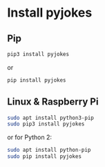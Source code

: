 # Install pyjokes

## Pip

```bash
pip3 install pyjokes
```

or

```bash
pip install pyjokes
```

## Linux & Raspberry Pi

```bash
sudo apt install python3-pip
sudo pip3 install pyjokes
```

or for Python 2:

```bash
sudo apt install python-pip
sudo pip install pyjokes
```
